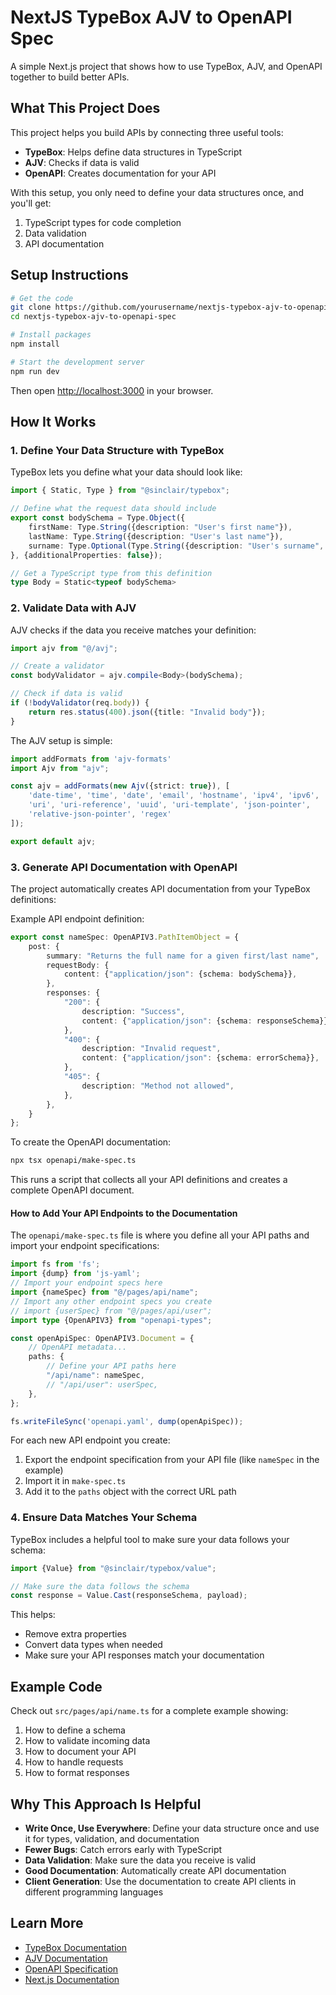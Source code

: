# NextJS TypeBox AJV to OpenAPI Spec

A simple Next.js project that shows how to use TypeBox, AJV, and OpenAPI together to build better APIs.

## What This Project Does

This project helps you build APIs by connecting three useful tools:

- **TypeBox**: Helps define data structures in TypeScript
- **AJV**: Checks if data is valid
- **OpenAPI**: Creates documentation for your API

With this setup, you only need to define your data structures once, and you'll get:
1. TypeScript types for code completion
2. Data validation
3. API documentation

## Setup Instructions

```bash
# Get the code
git clone https://github.com/yourusername/nextjs-typebox-ajv-to-openapi-spec.git
cd nextjs-typebox-ajv-to-openapi-spec

# Install packages
npm install

# Start the development server
npm run dev
```

Then open [http://localhost:3000](http://localhost:3000) in your browser.

## How It Works

### 1. Define Your Data Structure with TypeBox

TypeBox lets you define what your data should look like:

```typescript
import { Static, Type } from "@sinclair/typebox";

// Define what the request data should include
export const bodySchema = Type.Object({
    firstName: Type.String({description: "User's first name"}),
    lastName: Type.String({description: "User's last name"}),
    surname: Type.Optional(Type.String({description: "User's surname", deprecated: true})),
}, {additionalProperties: false});

// Get a TypeScript type from this definition
type Body = Static<typeof bodySchema>
```

### 2. Validate Data with AJV

AJV checks if the data you receive matches your definition:

```typescript
import ajv from "@/avj";

// Create a validator
const bodyValidator = ajv.compile<Body>(bodySchema);

// Check if data is valid
if (!bodyValidator(req.body)) {
    return res.status(400).json({title: "Invalid body"});
}
```

The AJV setup is simple:

```typescript
import addFormats from 'ajv-formats'
import Ajv from "ajv";

const ajv = addFormats(new Ajv({strict: true}), [
    'date-time', 'time', 'date', 'email', 'hostname', 'ipv4', 'ipv6',
    'uri', 'uri-reference', 'uuid', 'uri-template', 'json-pointer',
    'relative-json-pointer', 'regex'
]);

export default ajv;
```

### 3. Generate API Documentation with OpenAPI

The project automatically creates API documentation from your TypeBox definitions:

Example API endpoint definition:

```typescript
export const nameSpec: OpenAPIV3.PathItemObject = {
    post: {
        summary: "Returns the full name for a given first/last name",
        requestBody: {
            content: {"application/json": {schema: bodySchema}},
        },
        responses: {
            "200": {
                description: "Success",
                content: {"application/json": {schema: responseSchema}},
            },
            "400": {
                description: "Invalid request",
                content: {"application/json": {schema: errorSchema}},
            },
            "405": {
                description: "Method not allowed",
            },
        },
    }
};
```

To create the OpenAPI documentation:

```bash
npx tsx openapi/make-spec.ts
```

This runs a script that collects all your API definitions and creates a complete OpenAPI document.

#### How to Add Your API Endpoints to the Documentation

The `openapi/make-spec.ts` file is where you define all your API paths and import your endpoint specifications:

```typescript
import fs from 'fs';
import {dump} from 'js-yaml';
// Import your endpoint specs here
import {nameSpec} from "@/pages/api/name";
// Import any other endpoint specs you create
// import {userSpec} from "@/pages/api/user";
import type {OpenAPIV3} from "openapi-types";

const openApiSpec: OpenAPIV3.Document = {
    // OpenAPI metadata...
    paths: {
        // Define your API paths here
        "/api/name": nameSpec,
        // "/api/user": userSpec,
    },
};

fs.writeFileSync('openapi.yaml', dump(openApiSpec));
```

For each new API endpoint you create:
1. Export the endpoint specification from your API file (like `nameSpec` in the example)
2. Import it in `make-spec.ts`
3. Add it to the `paths` object with the correct URL path

### 4. Ensure Data Matches Your Schema

TypeBox includes a helpful tool to make sure your data follows your schema:

```typescript
import {Value} from "@sinclair/typebox/value";

// Make sure the data follows the schema
const response = Value.Cast(responseSchema, payload);
```

This helps:
- Remove extra properties
- Convert data types when needed
- Make sure your API responses match your documentation

## Example Code

Check out `src/pages/api/name.ts` for a complete example showing:
1. How to define a schema
2. How to validate incoming data
3. How to document your API
4. How to handle requests
5. How to format responses

## Why This Approach Is Helpful

- **Write Once, Use Everywhere**: Define your data structure once and use it for types, validation, and documentation
- **Fewer Bugs**: Catch errors early with TypeScript
- **Data Validation**: Make sure the data you receive is valid
- **Good Documentation**: Automatically create API documentation
- **Client Generation**: Use the documentation to create API clients in different programming languages

## Learn More

- [TypeBox Documentation](https://github.com/sinclairzx81/typebox)
- [AJV Documentation](https://ajv.js.org/)
- [OpenAPI Specification](https://swagger.io/specification/)
- [Next.js Documentation](https://nextjs.org/docs)
